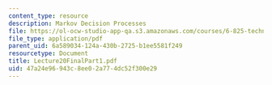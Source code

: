 ```yaml
---
content_type: resource
description: Markov Decision Processes
file: https://ol-ocw-studio-app-qa.s3.amazonaws.com/courses/6-825-techniques-in-artificial-intelligence-sma-5504-fall-2002/47a24e96943c8ee02a774dc52f300e29_Lecture20FinalPart1.pdf
file_type: application/pdf
parent_uid: 6a589034-124a-430b-2725-b1ee5581f249
resourcetype: Document
title: Lecture20FinalPart1.pdf
uid: 47a24e96-943c-8ee0-2a77-4dc52f300e29
---
```

